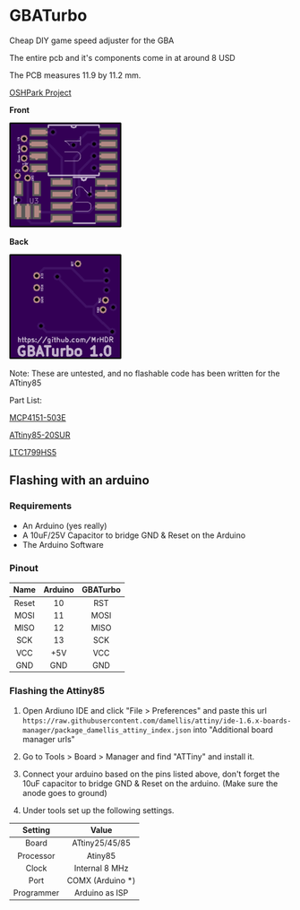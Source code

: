 # GBATurbo
Cheap DIY game speed adjuster for the GBA

The entire pcb and it's components come in at around 8 USD

The PCB measures 11.9 by 11.2 mm.

[OSHPark Project](https://www.oshpark.com/shared_projects/WZH41CYL)

**Front**

![Front of pcb](board_front.png)


**Back**

![Back of pcb](board_back.png)

Note: These are untested, and no flashable code has been written for the ATtiny85

Part List:

[MCP4151-503E](https://www.digikey.com/short/jw8d82)

[ATtiny85-20SUR](https://www.digikey.com/short/jw8dpp)

[LTC1799HS5](https://www.digikey.com/short/jw8dzf)


## Flashing with an arduino

### Requirements


* An Arduino (yes really)
* A 10uF/25V Capacitor to bridge GND & Reset on the Arduino
* The Arduino Software

### Pinout

|  Name | Arduino | GBATurbo |
|:-----:|:-------:|:--------:|
| Reset |    10   |    RST   |
|  MOSI |    11   |   MOSI   |
|  MISO |    12   |   MISO   |
|  SCK  |    13   |    SCK   |
|  VCC  |   +5V   |    VCC   |
|  GND  |   GND   |    GND   |

### Flashing the Attiny85

1. Open Ardiuno IDE and click "File > Preferences" and paste this url ```https://raw.githubusercontent.com/damellis/attiny/ide-1.6.x-boards-manager/package_damellis_attiny_index.json``` into "Additional board manager urls"

2. Go to Tools > Board > Manager and find "ATTiny" and install it.

3. Connect your arduino based on the pins listed above, don't forget the 10uF capacitor to bridge GND & Reset on the arduino. (Make sure the anode goes to ground)

4. Under tools set up the following settings.

|  Setting |  Value  |
|:-----:|:-------:|
|  Board  |    ATtiny25/45/85   |
|  Processor |    Atiny85   |
|  Clock |    Internal 8 MHz   |
|  Port  |    COMX (Arduino *)   |
|  Programmer  |   Arduino as ISP   |
